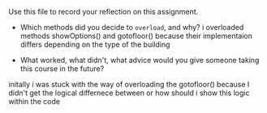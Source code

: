 Use this file to record your reflection on this assignment.

- Which methods did you decide to `overload`, and why?
i overloaded methods showOptions() and gotofloor() because their implementaion differs depending on the type of the building 


- What worked, what didn't, what advice would you give someone taking this course in the future?

initally i was stuck with the way of overloading the gotofloor() because I didn't get the logical differnece between or how should i show this logic within the code
